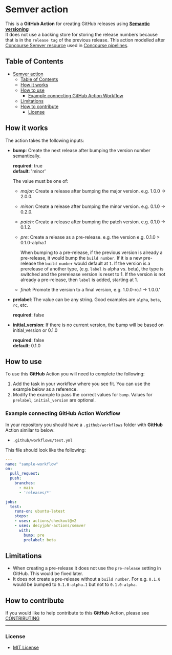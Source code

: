# Semver action

This is a **GitHub Action** for creating GitHub releases using [**Semantic versioning**](https://semver.org)  
It does not use a backing store for storing the release numbers because that is in the `release tag` of the previous release.
This action modelled after [Concourse Semver resource](https://github.com/concourse/semver-resource) used in [Concourse pipelines](https://concourse-ci.org/).

## Table of Contents

- [Semver action](#semver-action)
  - [Table of Contents](#table-of-contents)
  - [How it works](#how-it-works)
  - [How to use](#how-to-use)
    - [Example connecting GitHub Action Workflow](#example-connecting-github-action-workflow)
  - [Limitations](#limitations)
  - [How to contribute](#how-to-contribute)
    - [License](#license)

## How it works

The action takes the following inputs:

- **bump**: Create the next release after bumping the version number semantically.
  
  **required**: true  
  **default**: 'minor' 

  The value must be one of: 
  - *major*: Create a release after bumping the major version. e.g. 1.0.0 -> 2.0.0.
  - *minor*: Create a release after bumping the minor version. e.g. 0.1.0 -> 0.2.0.
  - *patch*: Create a release after bumping the patch version. e.g. 0.1.0 -> 0.1.2.
  - *pre*: Create a release as a pre-release. e.g. the version e.g. 0.1.0 > 0.1.0-alpha.1
  
    When bumping to a pre-release, if the previous version is already a pre-release, it would bump the `build number`. If it is a new pre-release the `build number` would default at `1`. If the version is a prerelease of another type, (e.g. `label` is alpha vs. beta), the type is switched and the prerelease version is reset to 1. If the version is not already a pre-release, then `label` is added, starting at 1.

  - *final*: Promote the version to a final version, e.g. 1.0.0-rc.1 -> 1.0.0.'


- **prelabel**: The value can be any string. Good examples are `alpha`, `beta`, `rc`, etc. 
  
  ​**required**: false

- **initial_version**: If there is no current version, the bump will be based on initial_version or 0.1.0
  
  **required**: false  
  **default**: 0.1.0

## How to use

To use this **GitHub** Action you will need to complete the following:

1. Add the task in your workflow where you see fit. You can use the example below as a reference.
1. Modify the example to pass the correct values for `bump`. Values for `prelabel`, `initial_version` are optional.

### Example connecting GitHub Action Workflow

In your repository you should have a `.github/workflows` folder with **GitHub** Action similar to below:

- `.github/workflows/test.yml`

This file should look like the following:

```yml
---
name: "sample-workflow"
on:
  pull_request:
  push:
    branches:
      - main
      - 'releases/*'

jobs:
  test:
    runs-on: ubuntu-latest
    steps:
    - uses: actions/checkout@v2
    - uses: decyjphr-actions/semver
      with:
        bump: pre
        prelabel: beta
```

## Limitations

- When creating a pre-release it does not use the `pre-release` setting in GitHub. This would be fixed later.
- It does not create a pre-release without a `build number`. For e.g. `0.1.0` would be bumped to `0.1.0-alpha.1` but not to `0.1.0-alpha`.  

## How to contribute

If you would like to help contribute to this **GitHub** Action, please see [CONTRIBUTING](https://github.com/decyjphr-actions/semver/blob/master/.github/CONTRIBUTING.md)

---

### License

- [MIT License](https://github.com/decyjphr-actions/workflow-dispatch/blob/master/LICENSE)
